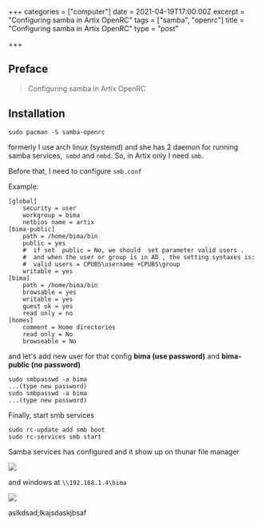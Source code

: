 +++
categories = ["computer"]
date = 2021-04-19T17:00:00Z
excerpt = "Configuring samba in Artix OpenRC"
tags = ["samba", "openrc"]
title = "Configuring samba in Artix OpenRC"
type = "post"

+++
## Preface

> Configuring samba in Artix OpenRC

## Installation

    sudo pacman -S samba-openrc

formerly I use arch linux (systemd) and she has 2 daemon for running samba services,` smbd` and `nmbd`. So, in Artix only I need `smb`.

Before that, I need to configure `smb.conf`

Example:

    [global]
        security = user
        workgroup = bima
        netbios name = artix
    [bima-public]
        path = /home/bima/bin
        public = yes
        #  if set  public = No, we should  set parameter valid users .
        #  and when the user or group is in AD , the setting syntaxes is:
        #  valid users = CPUBS\username +CPUBS\group
        writable = yes
    [bima]
        path = /home/bima/bin
        browsable = yes
        writable = yes
        guest ok = yes
        read only = no
    [homes]
        comment = Home directories
        read only = No
        browseable = No

and let's add new user for that config **bima (use password)** and **bima-public (no password)** 

    sudo smbpasswd -a bima
    ...(type new password)
    sudo smbpasswd -a bima
    ...(type new password)

Finally, start smb services

    sudo rc-update add smb boot
    sudo rc-services smb start

Samba services has configured and it show up on thunar file manager

![](https://res.cloudinary.com/bimagv/image/upload/v1619373398/2021-04/123/Screenshot_2021-04-26_00-55-54_m5v55f.png)

and windows at `\\192.168.1.4\bima`

![](https://res.cloudinary.com/bimagv/image/upload/v1619373425/2021-04/123/Screenshot_2021-04-25_23-40-03_tpckew.png)

aslkdsad;lkajsdaskjbsaf